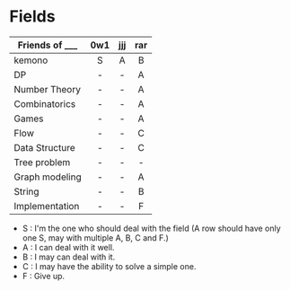 # Fields


| Friends of ___ | 0w1                | jjj                | rar                |
| -------------- |:------------------:|:------------------:|:------------------:|
| kemono         | S                  | A                  | B                  |
| DP             | -                  | -                  | A                  |
| Number Theory  | -                  | -                  | A                  |
| Combinatorics  | -                  | -                  | A                  |
| Games          | -                  | -                  | A                  |
| Flow           | -                  | -                  | C                  |
| Data Structure | -                  | -                  | C                  |
| Tree problem   | -                  | -                  | -                  |
| Graph modeling | -                  | -                  | A                  |
| String         | -                  | -                  | B                  |
| Implementation | -                  | -                  | F                  |


+ S : I'm the one who should deal with the field (A row should have only one S, may with multiple A, B, C and F.)
+ A : I can deal with it well.
+ B : I may can deal with it.
+ C : I may have the ability to solve a simple one.
+ F : Give up.
